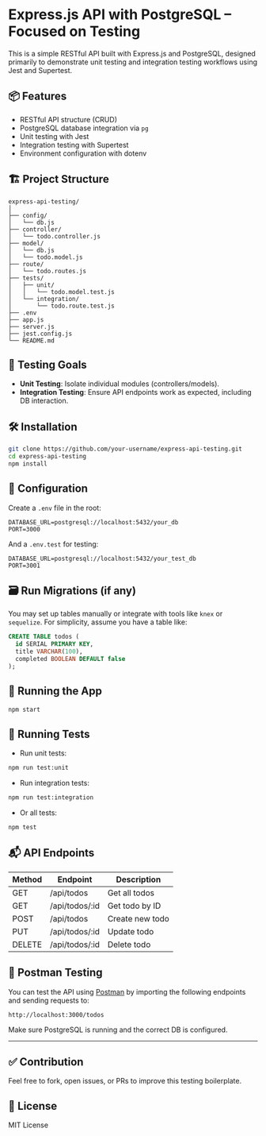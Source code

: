 # Express.js API with PostgreSQL – Focused on Testing

This is a simple RESTful API built with Express.js and PostgreSQL, designed primarily to demonstrate unit testing and integration testing workflows using Jest and Supertest.

## 📦 Features

- RESTful API structure (CRUD)
- PostgreSQL database integration via `pg`
- Unit testing with Jest
- Integration testing with Supertest
- Environment configuration with dotenv

## 🏗️ Project Structure

```
express-api-testing/
│
├── config/
│   └── db.js
├── controller/
│   └── todo.controller.js
├── model/
│   └── db.js
│   └── todo.model.js
├── route/
│   └── todo.routes.js
├── tests/
│   ├── unit/
│   │   └── todo.model.test.js
│   └── integration/
│       └── todo.route.test.js
├── .env
├── app.js
├── server.js
├── jest.config.js
└── README.md
```

## 🧪 Testing Goals

- **Unit Testing**: Isolate individual modules (controllers/models).
- **Integration Testing**: Ensure API endpoints work as expected, including DB interaction.

## 🛠️ Installation

```bash
git clone https://github.com/your-username/express-api-testing.git
cd express-api-testing
npm install
```

## 🧾 Configuration

Create a `.env` file in the root:

```
DATABASE_URL=postgresql://localhost:5432/your_db
PORT=3000
```

And a `.env.test` for testing:

```
DATABASE_URL=postgresql://localhost:5432/your_test_db
PORT=3001
```

## 🗃️ Run Migrations (if any)

You may set up tables manually or integrate with tools like `knex` or `sequelize`. For simplicity, assume you have a table like:

```sql
CREATE TABLE todos (
  id SERIAL PRIMARY KEY,
  title VARCHAR(100),
  completed BOOLEAN DEFAULT false
);
```

## 🚀 Running the App

```bash
npm start
```

## 🧪 Running Tests

- Run unit tests:

```bash
npm run test:unit
```

- Run integration tests:

```bash
npm run test:integration
```

- Or all tests:

```bash
npm test
```

## 📬 API Endpoints

| Method | Endpoint          | Description        |
|--------|-------------------|--------------------|
| GET    | /api/todos        | Get all todos      |
| GET    | /api/todos/:id    | Get todo by ID     |
| POST   | /api/todos        | Create new todo    |
| PUT    | /api/todos/:id    | Update todo        |
| DELETE | /api/todos/:id    | Delete todo        |

## 🧪 Postman Testing

You can test the API using [Postman](https://postman.com) by importing the following endpoints and sending requests to:

```
http://localhost:3000/todos
```

Make sure PostgreSQL is running and the correct DB is configured.

---

## ✅ Contribution

Feel free to fork, open issues, or PRs to improve this testing boilerplate.

## 📝 License

MIT License